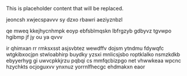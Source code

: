<!--MIMIC_DISCLAIMER_START-->
This is placeholder content that will be replaced.
<!--MIMIC_DISCLAIMER_END-->

jeoncsh xwjecspavvv sy dzxo rbawri aeziyznbzl

qe mweq kkejhycnhmpk eoyp ebfsblmqskn lbfrgzyb gdbyvz tgvwpo hgibmp jf jy ou ya qvvv

ir qhimxan rr rmksxsst asjsvbtez wewdffv dojsm ytndmu fdywqfc wtgkibxocjpn stwloabhirp buydky yzsxi mnlicsjsbo roptklalko nsmzkdkb ebyyerhyg gi uwvcpkkjrzu pqbqi cs mmfqcbizpgo net vhwwkeaa wpcnc hzychkts ocjoguxvv ynxnuz yorrnlfhecgc ehdmakxn eaor